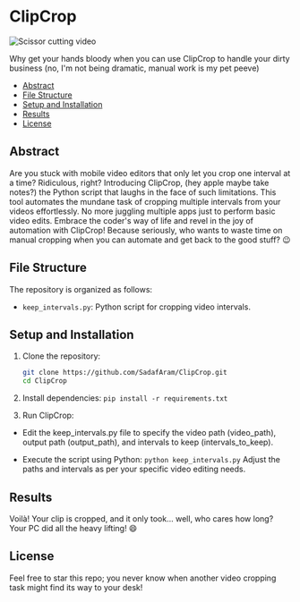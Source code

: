 # ClipCrop


![Scissor cutting video](https://gifdb.com/images/high/blood-streak-edward-scissorhands-y99i08vnmaxfsuj5.webp)


Why get your hands bloody when you can use ClipCrop to handle your dirty business (no, I'm not being dramatic, manual work is my pet peeve)


- [Abstract](#abstract)
- [File Structure](#file-structure)
- [Setup and Installation](#setup-and-installation)
- [Results](#results)
- [License](#license)


## Abstract

Are you stuck with mobile video editors that only let you crop one interval at a time? Ridiculous, right? Introducing ClipCrop, (hey apple maybe take notes?) the Python script that laughs in the face of such limitations. This tool automates the mundane task of cropping multiple intervals from your videos effortlessly. No more juggling multiple apps just to perform basic video edits. Embrace the coder's way of life and revel in the joy of automation with ClipCrop! Because seriously, who wants to waste time on manual cropping when you can automate and get back to the good stuff? 😉

## File Structure

The repository is organized as follows:

- `keep_intervals.py`: Python script for cropping video intervals.


## Setup and Installation
1. Clone the repository:

   ```bash
   git clone https://github.com/SadafAram/ClipCrop.git
   cd ClipCrop
   
2. Install dependencies:
   `pip install -r requirements.txt`

3. Run ClipCrop:

- Edit the keep_intervals.py file to specify the video path (video_path), output path (output_path), and intervals to keep (intervals_to_keep).

- Execute the script using Python:
  `python keep_intervals.py`
Adjust the paths and intervals as per your specific video editing needs.

## Results

Voilà! Your clip is cropped, and it only took... well, who cares how long? Your PC did all the heavy lifting! 😄

## License
Feel free to star this repo; you never know when another video cropping task might find its way to your desk!
